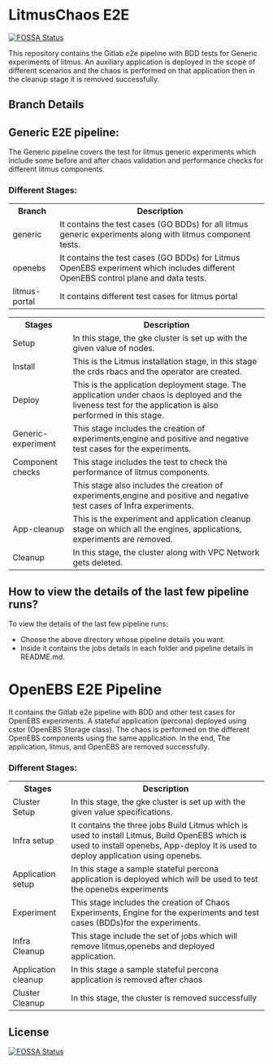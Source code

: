 # LitmusChaos E2E
[![FOSSA Status](https://app.fossa.io/api/projects/git%2Bgithub.com%2Flitmuschaos%2Flitmus-e2e.svg?type=shield)](https://app.fossa.io/projects/git%2Bgithub.com%2Flitmuschaos%2Flitmus-e2e?ref=badge_shield)

This repository contains the Gitlab e2e pipeline with BDD tests for Generic experiments of litmus. An auxiliary application is deployed in the scope of different scenarios and the chaos is performed on that application then in the cleanup stage it is removed successfully.

## Branch Details

<table style="width:100%">
  <tr>
    <th>Branch</th>
    <th>Description</th>
  </tr>
  <tr>
    <td>generic</td>
    <td>It contains the test cases (GO BDDs) for all litmus generic experiments along with litmus component tests.</td>
  </tr>
  <tr>
    <td>openebs</td>
    <td>It contains the test cases (GO BDDs) for Litmus OpenEBS experiment which includes different OpenEBS control plane and data tests. 
  </tr>
  <tr>
    <td>litmus-portal</td>
    <td>It contains different test cases for litmus portal</td>
  </tr>

## Generic E2E pipeline:

The Generic pipeline covers the test for litmus generic experiments which include some before and after chaos validation and performance checks for different litmus components.

### Different Stages:
<table style="width:100%">
  <tr>
    <th>Stages</th>
    <th>Description</th>
  </tr>
  <tr>
    <td>Setup</td>
    <td>In this stage, the gke cluster is set up with the given value of nodes.</td>
  </tr>
  <tr>
    <td>Install</td>
    <td>This is the Litmus installation stage, in this stage the crds rbacs and the operator are created.</td>
  </tr>
    <tr>
    <td>Deploy</td>
    <td>This is the application deployment stage. The application under chaos is deployed and the liveness test for the application is also performed in this stage.</td>
  </tr>
    <tr>
    <td>Generic-experiment</td>
    <td>This stage includes the creation of experiments,engine and positive and negative test cases for the experiments.</td>
  </tr>
    <tr>
    <td>Component checks</td>
    <td>This stage includes the test to check the performance of litmus components.</td>
  </tr>
  </tr>
    <tr>
    <td></td>
    <td>This stage also includes the creation of experiments,engine and positive and negative test cases of Infra experiments.</td>
  </tr>  
  <tr>
    <td>App-cleanup</td>
    <td>This is the experiment and application cleanup stage on which all the engines, applications, experiments are removed.</td>
  </tr>
    <tr>
    <td>Cleanup</td>
    <td>In this stage, the cluster along with VPC Network gets deleted.</td>
  </tr>
</table>

## How to view the details of the last few pipeline runs?
To view the details of the last few pipeline runs:
- Choose the above directory whose pipeline details you want.
- Inside it contains the jobs details in each folder and pipeline details in README.md. 

# OpenEBS E2E Pipeline
It contains the Gitlab e2e pipeline with BDD and other test cases for OpenEBS experiments. A stateful application (percona) deployed using cstor (OpenEBS Storage class). The chaos is performed on the different OpenEBS components using the same application. In the end, The application, litmus, and OpenEBS are removed successfully.

### Different Stages:
<table style="width:100%">
  <tr>
    <th>Stages</th>
    <th>Description</th>
  </tr>
  <tr>
    <td>Cluster Setup</td>
    <td>In this stage, the gke cluster is set up with the given value specifications.</td>
  </tr>
  <tr>
    <td>Infra setup</td>
    <td>It contains the three jobs Build Litmus which is used to install Litmus, Build OpenEBS which is used to install openebs, App-deploy It is used to deploy application using openebs.</td>
  </tr>
  <tr>
    <td>Application setup</td>
    <td>In this stage a sample stateful percona application is deployed which will be used to test the openebs experiments</td>
  </tr>
   <tr>
    <td>Experiment</td>
    <td>This stage includes the creation of Chaos Experiments, Engine for the experiments and test cases (BDDs)for the experiments.</td>
  </tr>
    <tr>
    <td>Infra Cleanup</td>
    <td>This stage include the set of jobs which will remove litmus,openebs and deployed application.</td>
  </tr>
  <tr>
    <td>Application cleanup</td>
    <td>In this stage a sample stateful percona application is removed after chaos</td>
  </tr>  
   <tr>
    <td>Cluster Cleanup</td>
    <td>In this stage, the cluster is removed successfully</td>
  </tr>
</table>


## License
[![FOSSA Status](https://app.fossa.io/api/projects/git%2Bgithub.com%2Flitmuschaos%2Flitmus-e2e.svg?type=large)](https://app.fossa.io/projects/git%2Bgithub.com%2Flitmuschaos%2Flitmus-e2e?ref=badge_large)


